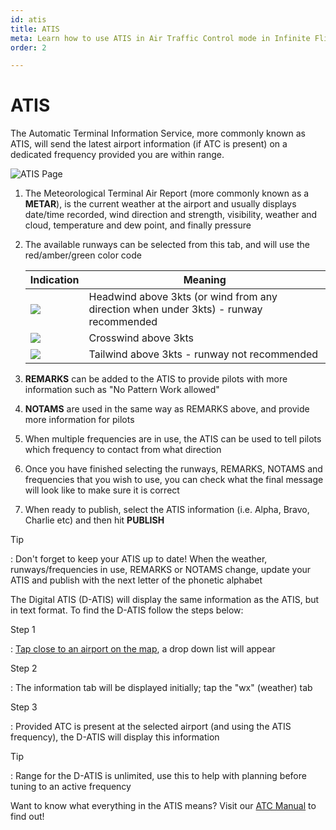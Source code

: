 ```yaml
---
id: atis
title: ATIS
meta: Learn how to use ATIS in Air Traffic Control mode in Infinite Flight.
order: 2

---
```


# ATIS

The Automatic Terminal Information Service, more commonly known as ATIS, will send the latest airport information (if ATC is present) on a dedicated frequency provided you are within range. 



![ATIS Page](_images/manual/frames/atc-atis.png)



1. The Meteorological Terminal Air Report (more commonly known as a **METAR**), is the current weather at the airport and usually displays date/time recorded, wind direction and strength, visibility, weather and cloud, temperature and dew point, and finally pressure


2. The available runways can be selected from this tab, and will use the red/amber/green color code

   | Indication                               | Meaning                                  |
   | ---------------------------------------- | ---------------------------------------- |
   | ![](_images/manual/tables/weather-green.png) | Headwind above 3kts (or wind from any direction when under 3kts) - runway recommended |
   | ![](_images/manual/tables/weather-orange.png) | Crosswind above 3kts                     |
   | ![](_images/manual/tables/weather-red.png) | Tailwind above 3kts - runway not recommended |

3. **REMARKS** can be added to the ATIS to provide pilots with more information such as "No Pattern Work allowed"


4. **NOTAMS** are used in the same way as REMARKS above, and provide more information for pilots


5. When multiple frequencies are in use, the ATIS can be used to tell pilots which frequency to contact from what direction


6. Once you have finished selecting the runways, REMARKS, NOTAMS and frequencies that you wish to use, you can check what the final message will look like to make sure it is correct


7. When ready to publish, select the ATIS information (i.e. Alpha, Bravo, Charlie etc) and then hit **PUBLISH**




Tip

: Don't forget to keep your ATIS up to date! When the weather, runways/frequencies in use, REMARKS or NOTAMS change, update your ATIS and publish with the next letter of the phonetic alphabet



The Digital ATIS (D-ATIS) will display the same information as the ATIS, but in text format. To find the D-ATIS follow the steps below:



Step 1

: [Tap close to an airport on the map](/guide/getting-started/pilot-user-interface/flight-planning#getting-more-from-your-map-and-mini-map), a drop down list will appear

 

Step 2

: The information tab will be displayed initially; tap the "wx" (weather) tab



Step 3

: Provided ATC is present at the selected airport (and using the ATIS frequency), the D-ATIS will display this information 



Tip

: Range for the D-ATIS is unlimited, use this to help with planning before tuning to an active frequency



Want to know what everything in the ATIS means? Visit our [ATC Manual](https://infiniteflight.com/guide/atc-manual/4.-atis/4.2-remarks-and-notams) to find out!